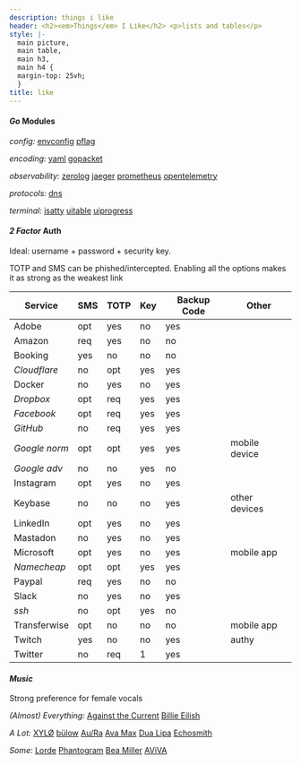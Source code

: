 ```yaml
---
description: things i like
header: <h2><em>Things</em> I Like</h2> <p>lists and tables</p>
style: |-
  main picture,
  main table,
  main h3,
  main h4 {
  margin-top: 25vh;
  }
title: like
---
```


#### _Go_ Modules

_config:_
[envconfig](https://github.com/kelseyhightower/envconfig)
[pflag](https://github.com/spf13/pflag)

_encoding:_
[yaml](https://pkg.go.dev/sigs.k8s.io/yaml)
[gopacket](https://pkg.go.dev/github.com/google/gopacket)

_observability:_
[zerolog](https://pkg.go.dev/github.com/rs/zerolog)
[jaeger](https://pkg.go.dev/github.com/uber/jaeger-client-go)
[prometheus](https://pkg.go.dev/github.com/prometheus/client_golang/prometheus)
[opentelemetry](https://pkg.go.dev/go.opentelemetry.io/otel)

_protocols:_
[dns](https://pkg.go.dev/github.com/miekg/dns)

_terminal:_
[isatty](https://github.com/mattn/go-isatty)
[uitable](https://pkg.go.dev/github.com/gosuri/uitable)
[uiprogress](https://pkg.go.dev/github.com/gosuri/uiprogress)

#### _2 Factor_ Auth

Ideal: username + password + security key.

TOTP and SMS can be phished/intercepted.
Enabling all the options makes it as strong as the weakest link

| Service       | SMS | TOTP | Key | Backup Code | Other         |
| ------------- | --- | ---- | --- | ----------- | ------------- |
| Adobe         | opt | yes  | no  | yes         |               |
| Amazon        | req | yes  | no  | no          |               |
| Booking       | yes | no   | no  | no          |               |
| _Cloudflare_  | no  | opt  | yes | yes         |               |
| Docker        | no  | yes  | no  | yes         |               |
| _Dropbox_     | opt | req  | yes | yes         |               |
| _Facebook_    | opt | req  | yes | yes         |               |
| _GitHub_      | no  | req  | yes | yes         |               |
| _Google norm_ | opt | opt  | yes | yes         | mobile device |
| _Google adv_  | no  | no   | yes | no          |               |
| Instagram     | opt | yes  | no  | yes         |               |
| Keybase       | no  | no   | no  | yes         | other devices |
| LinkedIn      | opt | yes  | no  | yes         |               |
| Mastadon      | no  | yes  | no  | yes         |               |
| Microsoft     | opt | yes  | no  | yes         | mobile app    |
| _Namecheap_   | opt | opt  | yes | yes         |               |
| Paypal        | req | yes  | no  | no          |               |
| Slack         | no  | yes  | no  | yes         |               |
| _ssh_         | no  | opt  | yes | no          |               |
| Transferwise  | opt | no   | no  | no          | mobile app    |
| Twitch        | yes | no   | no  | yes         | authy         |
| Twitter       | no  | req  | 1   | yes         |               |

#### _Music_

Strong preference for female vocals

_(Almost) Everything:_
[Against the Current](https://www.youtube.com/user/againstthecurrentNY)
[Billie Eilish](https://www.youtube.com/channel/UCiGm_E4ZwYSHV3bcW1pnSeQ)

_A Lot:_
[XYLØ](https://www.youtube.com/channel/UCjGluI_WgtTXBTQDDtNcCVw)
[bülow](https://www.youtube.com/channel/UC-hp6SaSjmy2_30BxNNQ4gQ)
[Au/Ra](https://www.youtube.com/user/JamieLouStenzel)
[Ava Max](https://www.youtube.com/channel/UCOwgc8DswjoBMuuUU2ScPvQ)
[Dua Lipa](https://www.youtube.com/user/DuaLipa1)
[Echosmith](https://www.youtube.com/user/RSGBANDTV)

_Some:_
[Lorde](https://www.youtube.com/user/LordeMusic)
[Phantogram](https://www.youtube.com/user/PhantogramMusic)
[Bea Miller](https://www.youtube.com/user/beabuzz1727)
[AViVA](https://www.youtube.com/channel/UCQElSu32ovAEvbhyo2o_8aQ)
